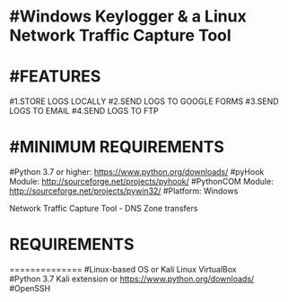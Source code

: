 #Windows Keylogger & a Linux Network Traffic Capture Tool 
=================

#FEATURES
========
#1.STORE LOGS LOCALLY
#2.SEND LOGS TO GOOGLE FORMS
#3.SEND LOGS TO EMAIL
#4.SEND LOGS TO FTP

#MINIMUM REQUIREMENTS
===================
#Python 3.7 or higher: https://www.python.org/downloads/
#pyHook Module: http://sourceforge.net/projects/pyhook/
#PythonCOM Module: http://sourceforge.net/projects/pywin32/ 
#Platform: Windows 

Network Traffic Capture Tool - DNS Zone transfers 
# REQUIREMENTS
==============
#Linux-based OS or Kali Linux VirtualBox  
#Python 3.7 Kali extension or https://www.python.org/downloads/
#OpenSSH  

